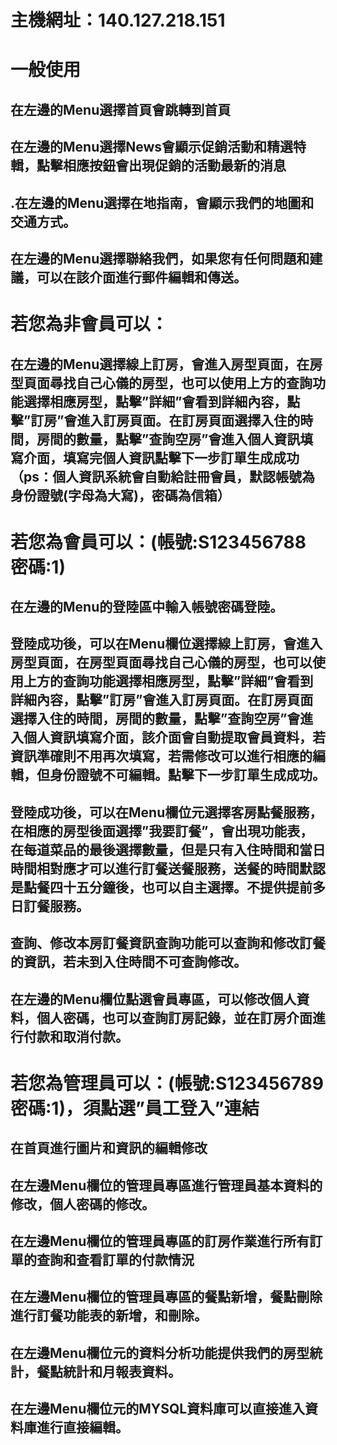 主機網址：140.127.218.151
========================
# 一般使用
## 在左邊的Menu選擇首頁會跳轉到首頁
## 在左邊的Menu選擇News會顯示促銷活動和精選特輯，點擊相應按鈕會出現促銷的活動最新的消息
## .在左邊的Menu選擇在地指南，會顯示我們的地圖和交通方式。
## 在左邊的Menu選擇聯絡我們，如果您有任何問題和建議，可以在該介面進行郵件編輯和傳送。

# 若您為非會員可以：

## 在左邊的Menu選擇線上訂房，會進入房型頁面，在房型頁面尋找自己心儀的房型，也可以使用上方的查詢功能選擇相應房型，點擊”詳細”會看到詳細內容，點擊”訂房”會進入訂房頁面。在訂房頁面選擇入住的時間，房間的數量，點擊”查詢空房”會進入個人資訊填寫介面，填寫完個人資訊點擊下一步訂單生成成功（ps：個人資訊系統會自動給註冊會員，默認帳號為身份證號(字母為大寫)，密碼為信箱）

# 若您為會員可以：(帳號:S123456788 密碼:1)

## 在左邊的Menu的登陸區中輸入帳號密碼登陸。
## 登陸成功後，可以在Menu欄位選擇線上訂房，會進入房型頁面，在房型頁面尋找自己心儀的房型，也可以使用上方的查詢功能選擇相應房型，點擊”詳細”會看到詳細內容，點擊”訂房”會進入訂房頁面。在訂房頁面選擇入住的時間，房間的數量，點擊”查詢空房”會進入個人資訊填寫介面，該介面會自動提取會員資料，若資訊準確則不用再次填寫，若需修改可以進行相應的編輯，但身份證號不可編輯。點擊下一步訂單生成成功。
## 登陸成功後，可以在Menu欄位元選擇客房點餐服務，在相應的房型後面選擇”我要訂餐”，會出現功能表，在每道菜品的最後選擇數量，但是只有入住時間和當日時間相對應才可以進行訂餐送餐服務，送餐的時間默認是點餐四十五分鐘後，也可以自主選擇。不提供提前多日訂餐服務。
## 查詢、修改本房訂餐資訊查詢功能可以查詢和修改訂餐的資訊，若未到入住時間不可查詢修改。
## 在左邊的Menu欄位點選會員專區，可以修改個人資料，個人密碼，也可以查詢訂房記錄，並在訂房介面進行付款和取消付款。

# 若您為管理員可以：(帳號:S123456789 密碼:1)，須點選”員工登入”連結
## 在首頁進行圖片和資訊的編輯修改
## 在左邊Menu欄位的管理員專區進行管理員基本資料的修改，個人密碼的修改。
## 在左邊Menu欄位的管理員專區的訂房作業進行所有訂單的查詢和查看訂單的付款情況
## 在左邊Menu欄位的管理員專區的餐點新增，餐點刪除進行訂餐功能表的新增，和刪除。
## 在左邊Menu欄位元的資料分析功能提供我們的房型統計，餐點統計和月報表資料。
## 在左邊Menu欄位元的MYSQL資料庫可以直接進入資料庫進行直接編輯。
